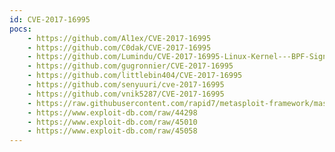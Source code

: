 ```yaml
---
id: CVE-2017-16995
pocs:
    - https://github.com/Al1ex/CVE-2017-16995
    - https://github.com/C0dak/CVE-2017-16995
    - https://github.com/Lumindu/CVE-2017-16995-Linux-Kernel---BPF-Sign-Extension-Local-Privilege-Escalation-
    - https://github.com/gugronnier/CVE-2017-16995
    - https://github.com/littlebin404/CVE-2017-16995
    - https://github.com/senyuuri/cve-2017-16995
    - https://github.com/vnik5287/CVE-2017-16995
    - https://raw.githubusercontent.com/rapid7/metasploit-framework/master/modules/exploits/linux/local/bpf_sign_extension_priv_esc.rb
    - https://www.exploit-db.com/raw/44298
    - https://www.exploit-db.com/raw/45010
    - https://www.exploit-db.com/raw/45058
---
```

